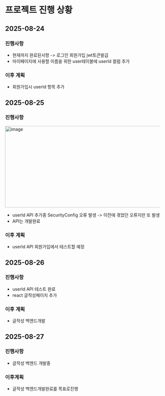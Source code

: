 # 프로젝트 진행 상황

## 2025-08-24
### 진행사항
- 현재까지 완료된사항 -> 로그인 회원가입 jwt토큰발급
- 마이페이지에 사용할 이름을 위한 user테이블에 userId 컬럼 추가
### 이후 계획
- 회원가입시 userId 항목 추가

## 2025-08-25
### 진행사항
<img width="595" height="265" alt="image" src="https://github.com/user-attachments/assets/ede0d57b-8a7b-425e-9e8f-11a10f2c46b4" />

- userId API 추가중 SecurityConfig 오류 발생 -> 이전에 겪었던 오류지만 또 발생
- API는 개발완료
### 이후 계획
- userId API 회원가입에서 테스트할 예정

## 2025-08-26
### 진행사항
- userId API 테스트 완료
- react 글작성페이지 추가
### 이후 계획
- 글작성 백엔드개발

## 2025-08-27
### 진행사항
- 글작성 백엔드 개발중
### 이후계획
- 글작성 백엔드개발완료를 목표로진행
